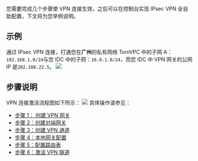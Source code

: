 您需要完成几个步骤使 VPN 连接生效，之后可以在控制台实现  IPsec VPN 全自助配置，下文将为您举例说明。
## 示例
通过 IPsec VPN 连接，打通您在**广州**的私有网络 TomVPC 中的子网 A：`192.168.1.0/24`与您 IDC 中的子网：`10.0.1.0/24`，而您 IDC 中 VPN 网关的公网 IP 是`202.108.22.5`。
![](https://main.qcloudimg.com/raw/a0ad82287cdaf9fae922e0c59fed99ba.png)
## 步骤说明
VPN 连接激活流程图如下所示：
![](https://main.qcloudimg.com/raw/1aa819dbe82889063db1afc22ec7097e.png)
具体操作请参见：
- [步骤 1： 创建 VPN 网关](https://intl.cloud.tencent.com/document/product/1037/32690)
- [步骤 2：创建对端网关](https://intl.cloud.tencent.com/document/product/1037/32691)
- [步骤 3：创建 VPN 通道](https://intl.cloud.tencent.com/document/product/1037/32692)
- [步骤 4：本地网关配置](https://intl.cloud.tencent.com/document/product/1037/32693)
- [步骤 5：配置路由表](https://intl.cloud.tencent.com/document/product/1037/32694)
- [步骤 6：激活 VPN 隧道](https://intl.cloud.tencent.com/document/product/1037/32695)
